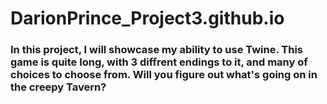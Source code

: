 # DarionPrince_Project3.github.io

### In this project, I will showcase my ability to use Twine. This game is quite long, with 3 diffrent endings to it, and many of choices to choose from. Will you figure out what's going on in the creepy Tavern? 

